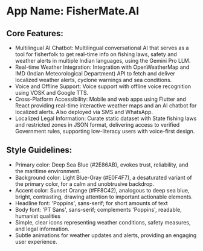# **App Name**: FisherMate.AI

## Core Features:

- Multilingual AI Chatbot: Multilingual conversational AI that serves as a tool for fisherfolk to get real-time info on fishing laws, safety and weather alerts in multiple Indian languages, using the Gemini Pro LLM.
- Real-time Weather Integration: Integration with OpenWeatherMap and IMD (Indian Meteorological Department) API to fetch and deliver localized weather alerts, cyclone warnings and sea conditions.
- Voice and Offline Support: Voice support with offline voice recognition using VOSK and Google TTS.
- Cross-Platform Accessibility: Mobile and web apps using Flutter and React providing real-time interactive weather maps and an AI chatbot for localized alerts. Also deployed via SMS and WhatsApp.
- Localized Legal Information: Curate static dataset with State fishing laws and restricted zones in JSON format, delivering access to verified Government rules, supporting low-literacy users with voice-first design.

## Style Guidelines:

- Primary color: Deep Sea Blue (#2E86AB), evokes trust, reliability, and the maritime environment.
- Background color: Light Blue-Gray (#E0F4F7), a desaturated variant of the primary color, for a calm and unobtrusive backdrop.
- Accent color: Sunset Orange (#FF8C42), analogous to deep sea blue, bright, contrasting, drawing attention to important actionable elements.
- Headline font: 'Poppins', sans-serif; for short amounts of text
- Body font: 'PT Sans', sans-serif; complements 'Poppins', readable, humanist qualities
- Simple, clear icons representing weather conditions, safety measures, and legal information.
- Subtle animations for weather updates and alerts, providing an engaging user experience.